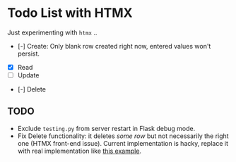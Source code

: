 # Todo List with HTMX
Just experimenting with `htmx` ..

- [-] Create: Only blank row created right now, entered values won't persist.
- [x] Read
- [ ] Update
- [-] Delete


## TODO
- Exclude `testing.py` from server restart in Flask debug mode.
- Fix Delete functionality: it deletes *some row* but not necessarily the right one (HTMX front-end issue).
  Current implementation is hacky, replace it with real implementation like
  [this example](https://htmx.org/examples/delete-row/).